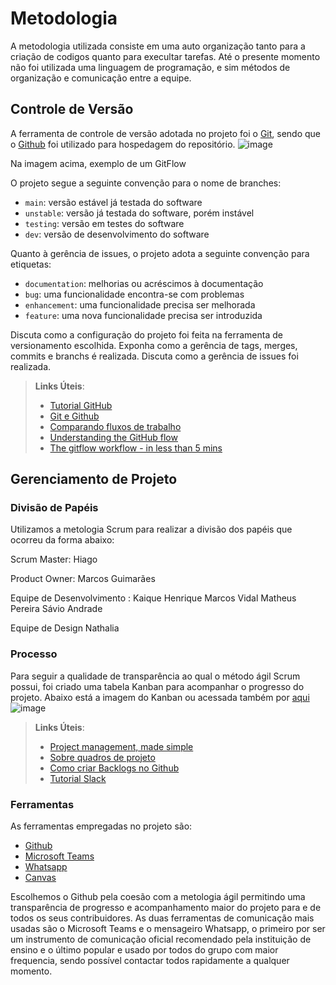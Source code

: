 
# Metodologia

A metodologia utilizada consiste em uma auto organização tanto para a criação de codigos quanto para execultar tarefas. Até o presente momento não foi utilizada uma linguagem de programação, e sim métodos de organização e comunicação entre a equipe.

## Controle de Versão

A ferramenta de controle de versão adotada no projeto foi o
[Git](https://git-scm.com/), sendo que o [Github](https://github.com)
foi utilizado para hospedagem do repositório.
![image](https://user-images.githubusercontent.com/41563209/164123872-9be3c85e-cb40-45e0-869f-4fd8f9ea894a.png)
<p>Na imagem acima, exemplo de um GitFlow</p>
O projeto segue a seguinte convenção para o nome de branches:

- `main`: versão estável já testada do software
- `unstable`: versão já testada do software, porém instável
- `testing`: versão em testes do software
- `dev`: versão de desenvolvimento do software

Quanto à gerência de issues, o projeto adota a seguinte convenção para
etiquetas:

- `documentation`: melhorias ou acréscimos à documentação
- `bug`: uma funcionalidade encontra-se com problemas
- `enhancement`: uma funcionalidade precisa ser melhorada
- `feature`: uma nova funcionalidade precisa ser introduzida

Discuta como a configuração do projeto foi feita na ferramenta de versionamento escolhida. Exponha como a gerência de tags, merges, commits e branchs é realizada. Discuta como a gerência de issues foi realizada.

> **Links Úteis**:
> - [Tutorial GitHub](https://guides.github.com/activities/hello-world/)
> - [Git e Github](https://www.youtube.com/playlist?list=PLHz_AreHm4dm7ZULPAmadvNhH6vk9oNZA)
>  - [Comparando fluxos de trabalho](https://www.atlassian.com/br/git/tutorials/comparing-workflows)
> - [Understanding the GitHub flow](https://guides.github.com/introduction/flow/)
> - [The gitflow workflow - in less than 5 mins](https://www.youtube.com/watch?v=1SXpE08hvGs)

## Gerenciamento de Projeto

### Divisão de Papéis
Utilizamos a metologia Scrum para realizar a divisão dos papéis que ocorreu da forma abaixo:



Scrum Master:
Hiago

Product Owner:
Marcos Guimarães


Equipe de Desenvolvimento :
Kaique Henrique
Marcos Vidal
Matheus Pereira
Sávio Andrade

Equipe de Design
Nathalia 


### Processo
Para seguir a qualidade de transparência ao qual o método ágil Scrum possui, foi criado uma tabela Kanban para acompanhar o progresso do projeto. Abaixo está a imagem do Kanban ou acessada também por [aqui](https://github.com/ICEI-PUC-Minas-PMV-ADS/pmv-ads-2022-1-e1-proj-web-t3-encontre-seu-pet-2/projects/1?add_cards_query=is%3Aopen)
![image](https://user-images.githubusercontent.com/41563209/164126917-ae4d3a1f-1325-4d73-9d52-ca714f7671d3.png)


 
> **Links Úteis**:
> - [Project management, made simple](https://github.com/features/project-management/)
> - [Sobre quadros de projeto](https://docs.github.com/pt/github/managing-your-work-on-github/about-project-boards)
> - [Como criar Backlogs no Github](https://www.youtube.com/watch?v=RXEy6CFu9Hk)
> - [Tutorial Slack](https://slack.com/intl/en-br/)

### Ferramentas

As ferramentas empregadas no projeto são:

- [Github](https://github.com/)
- [Microsoft Teams](https://teams.microsoft.com/)
- [Whatsapp](https://web.whatsapp.com/)
- [Canvas](https://www.canva.com/pt_pt/login/)

Escolhemos o Github pela coesão com a metologia ágil permitindo uma transparência de progresso e acompanhamento maior do projeto para e de todos os seus contribuidores.
As duas ferramentas de comunicação mais usadas são o Microsoft Teams e o mensageiro Whatsapp, o primeiro por ser um instrumento de comunicação oficial recomendado pela instituição de ensino e o último popular e usado por todos do grupo com maior frequencia, sendo possível contactar todos rapidamente a qualquer momento.



